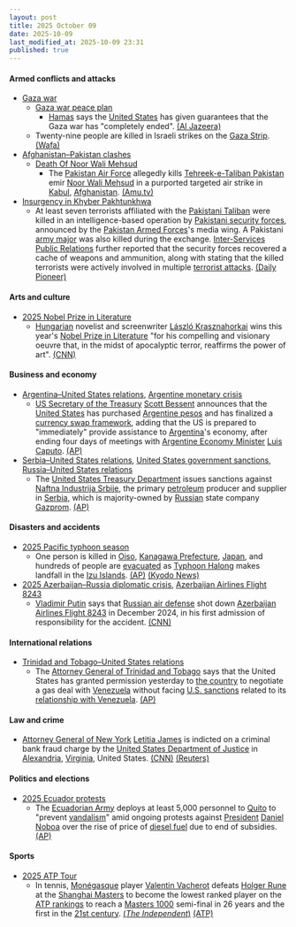 ```yaml
---
layout: post
title: 2025 October 09
date: 2025-10-09
last_modified_at: 2025-10-09 23:31
published: true
---
```



#### Armed conflicts and attacks

* [Gaza war](https://en.wikipedia.org/wiki/Gaza_war "Gaza war")
  * [Gaza war peace plan](https://en.wikipedia.org/wiki/Gaza_war_peace_plan "Gaza war peace plan")
    * [Hamas](https://en.wikipedia.org/wiki/Hamas "Hamas") says the [United States](https://en.wikipedia.org/wiki/United_States "United States") has given guarantees that the Gaza war has "completely ended". [(Al Jazeera)](https://www.aljazeera.com/news/liveblog/2025/10/9/live-israel-hamas-agree-on-first-phase-of-gaza-ceasefire-deal)
  * Twenty-nine people are killed in Israeli strikes on the [Gaza Strip](https://en.wikipedia.org/wiki/Gaza_Strip "Gaza Strip"). [(Wafa)](https://english.wafa.ps/Pages/Details/163210)
* [Afghanistan–Pakistan clashes](https://en.wikipedia.org/wiki/Afghanistan%E2%80%93Pakistan_clashes_%282024%E2%80%93present%29 "Afghanistan–Pakistan clashes (2024–present)")
  * [Death Of Noor Wali Mehsud](https://en.wikipedia.org/wiki/Death_Of_Noor_Wali_Mehsud "Death Of Noor Wali Mehsud")
    * The [Pakistan Air Force](https://en.wikipedia.org/wiki/Pakistan_Air_Force "Pakistan Air Force") allegedly kills [Tehreek-e-Taliban Pakistan](https://en.wikipedia.org/wiki/Tehreek-e-Taliban_Pakistan "Tehreek-e-Taliban Pakistan") emir [Noor Wali Mehsud](https://en.wikipedia.org/wiki/Noor_Wali_Mehsud "Noor Wali Mehsud") in a purported targeted air strike in [Kabul](https://en.wikipedia.org/wiki/Kabul "Kabul"), [Afghanistan](https://en.wikipedia.org/wiki/Afghanistan "Afghanistan"). [(Amu.tv)](https://amu.tv/204448/)
* [Insurgency in Khyber Pakhtunkhwa](https://en.wikipedia.org/wiki/Insurgency_in_Khyber_Pakhtunkhwa "Insurgency in Khyber Pakhtunkhwa")
  * At least seven terrorists affiliated with the [Pakistani Taliban](https://en.wikipedia.org/wiki/Pakistani_Taliban "Pakistani Taliban") were killed in an intelligence-based operation by [Pakistani security forces](https://en.wikipedia.org/wiki/Pakistani_security_forces "Pakistani security forces"), announced by the [Pakistan Armed Forces](https://en.wikipedia.org/wiki/Pakistan_Armed_Forces "Pakistan Armed Forces")'s media wing. A Pakistani [army major](https://en.wikipedia.org/wiki/Army_major "Army major") was also killed during the exchange. [Inter-Services Public Relations](https://en.wikipedia.org/wiki/Inter-Services_Public_Relations "Inter-Services Public Relations") further reported that the security forces recovered a cache of weapons and ammunition, along with stating that the killed terrorists were actively involved in multiple [terrorist attacks](https://en.wikipedia.org/wiki/Terrorist_attacks "Terrorist attacks"). [(Daily Pioneer)](https://www.dailypioneer.com/2025/world/7-ttp-terrorists-killed-in-northwest-pakistan.html)

#### Arts and culture

* [2025 Nobel Prize in Literature](https://en.wikipedia.org/wiki/2025_Nobel_Prize_in_Literature "2025 Nobel Prize in Literature")
  * [Hungarian](https://en.wikipedia.org/wiki/Hungary "Hungary") novelist and screenwriter [László Krasznahorkai](https://en.wikipedia.org/wiki/L%C3%A1szl%C3%B3_Krasznahorkai "László Krasznahorkai") wins this year's [Nobel Prize in Literature](https://en.wikipedia.org/wiki/Nobel_Prize_in_Literature "Nobel Prize in Literature") "for his compelling and visionary oeuvre that, in the midst of apocalyptic terror, reaffirms the power of art". [(CNN)](https://edition.cnn.com/2025/10/09/style/laszlo-krasznahorkai-nobel-prize-literature-intl)

#### Business and economy

* [Argentina–United States relations](https://en.wikipedia.org/wiki/Argentina%E2%80%93United_States_relations "Argentina–United States relations"), [Argentine monetary crisis](https://en.wikipedia.org/wiki/Argentine_monetary_crisis "Argentine monetary crisis")
  * [US Secretary of the Treasury](https://en.wikipedia.org/wiki/US_Secretary_of_the_Treasury "US Secretary of the Treasury") [Scott Bessent](https://en.wikipedia.org/wiki/Scott_Bessent "Scott Bessent") announces that the [United States](https://en.wikipedia.org/wiki/United_States "United States") has purchased [Argentine pesos](https://en.wikipedia.org/wiki/Argentine_peso "Argentine peso") and has finalized a [currency swap framework](https://en.wikipedia.org/wiki/Currency_swap "Currency swap"), adding that the US is prepared to "immediately" provide assistance to [Argentina](https://en.wikipedia.org/wiki/Argentina "Argentina")'s economy, after ending four days of meetings with [Argentine Economy Minister](https://en.wikipedia.org/wiki/Ministry_of_Economy_%28Argentina%29 "Ministry of Economy (Argentina)") [Luis Caputo](https://en.wikipedia.org/wiki/Luis_Caputo "Luis Caputo"). [(AP)](https://apnews.com/article/trump-bessent-argentina-milei-currency-swap-7432a188e57264f0e5f6c753ddc40879)
* [Serbia–United States relations](https://en.wikipedia.org/wiki/Serbia%E2%80%93United_States_relations "Serbia–United States relations"), [United States government sanctions](https://en.wikipedia.org/wiki/United_States_government_sanctions "United States government sanctions"), [Russia–United States relations](https://en.wikipedia.org/wiki/Russia%E2%80%93United_States_relations "Russia–United States relations")
  * The [United States Treasury Department](https://en.wikipedia.org/wiki/United_States_Treasury_Department "United States Treasury Department") issues sanctions against [Naftna Industrija Srbije](https://en.wikipedia.org/wiki/Naftna_Industrija_Srbije "Naftna Industrija Srbije"), the primary [petroleum](https://en.wikipedia.org/wiki/Petroleum "Petroleum") producer and supplier in [Serbia](https://en.wikipedia.org/wiki/Serbia "Serbia"), which is majority-owned by [Russian](https://en.wikipedia.org/wiki/Russia "Russia") state company [Gazprom](https://en.wikipedia.org/wiki/Gazprom "Gazprom"). [(AP)](https://apnews.com/article/russia-us-serbia-oil-sanctions-7e84f9d0ff3eab8421c6aa90e1f27903)

#### Disasters and accidents

* [2025 Pacific typhoon season](https://en.wikipedia.org/wiki/2025_Pacific_typhoon_season "2025 Pacific typhoon season")
  * One person is killed in [Oiso](https://en.wikipedia.org/wiki/Oiso "Oiso"), [Kanagawa Prefecture](https://en.wikipedia.org/wiki/Kanagawa_Prefecture "Kanagawa Prefecture"), [Japan](https://en.wikipedia.org/wiki/Japan "Japan"), and hundreds of people are [evacuated](https://en.wikipedia.org/wiki/Emergency_evacuation "Emergency evacuation") as [Typhoon Halong](https://en.wikipedia.org/wiki/2025_Pacific_typhoon_season#Typhoon_Halong "2025 Pacific typhoon season") makes landfall in the [Izu Islands](https://en.wikipedia.org/wiki/Izu_Islands "Izu Islands"). [(AP)](https://apnews.com/article/japan-typhoon-heavy-rain-flooding-d2d631f1e521d527f12a34021ea9d138) [(Kyodo News)](https://english.kyodonews.net/articles/-/62474)
* [2025 Azerbaijan–Russia diplomatic crisis](https://en.wikipedia.org/wiki/2025_Azerbaijan%E2%80%93Russia_diplomatic_crisis "2025 Azerbaijan–Russia diplomatic crisis"), [Azerbaijan Airlines Flight 8243](https://en.wikipedia.org/wiki/Azerbaijan_Airlines_Flight_8243 "Azerbaijan Airlines Flight 8243")
  * [Vladimir Putin](https://en.wikipedia.org/wiki/Vladimir_Putin "Vladimir Putin") says that [Russian air defense](https://en.wikipedia.org/wiki/Air_Defence_Troops_of_the_Russian_Ground_Forces "Air Defence Troops of the Russian Ground Forces") shot down [Azerbaijan Airlines Flight 8243](https://en.wikipedia.org/wiki/Azerbaijan_Airlines_Flight_8243 "Azerbaijan Airlines Flight 8243") in December 2024, in his first admission of responsibility for the accident. [(CNN)](https://www.cnn.com/2025/10/09/europe/putin-azerbaijan-jet-crash-intl)

#### International relations

* [Trinidad and Tobago–United States relations](https://en.wikipedia.org/wiki/Trinidad_and_Tobago%E2%80%93United_States_relations "Trinidad and Tobago–United States relations")
  * The [Attorney General of Trinidad and Tobago](https://en.wikipedia.org/wiki/Attorney_General_of_Trinidad_and_Tobago "Attorney General of Trinidad and Tobago") says that the United States has granted permission yesterday to [the country](https://en.wikipedia.org/wiki/Trinidad_and_Tobago "Trinidad and Tobago") to negotiate a gas deal with [Venezuela](https://en.wikipedia.org/wiki/Venezuela "Venezuela") without facing [U.S. sanctions](https://en.wikipedia.org/wiki/U.S._sanctions_during_the_Venezuelan_crisis "U.S. sanctions during the Venezuelan crisis") related to its [relationship with Venezuela](https://en.wikipedia.org/wiki/United_States%E2%80%93Venezuela_relations "United States–Venezuela relations"). [(AP)](https://apnews.com/article/trinidad-us-gas-deal-venezuela-af2849a8cbf89b18a76c8d0bc7302850)

#### Law and crime

* [Attorney General of New York](https://en.wikipedia.org/wiki/Attorney_General_of_New_York "Attorney General of New York") [Letitia James](https://en.wikipedia.org/wiki/Letitia_James "Letitia James") is indicted on a criminal bank fraud charge by the [United States Department of Justice](https://en.wikipedia.org/wiki/United_States_Department_of_Justice "United States Department of Justice") in [Alexandria](https://en.wikipedia.org/wiki/Alexandria%2C_Virginia "Alexandria, Virginia"), [Virginia](https://en.wikipedia.org/wiki/Virginia "Virginia"), United States. [(CNN)](https://www.cnn.com/2025/10/09/politics/letitia-james-grand-jury-trump-indictment) [(Reuters)](https://www.reuters.com/world/new-york-ag-james-trump-foe-indicted-bank-fraud-2025-10-09/)

#### Politics and elections

* [2025 Ecuador protests](https://en.wikipedia.org/wiki/2025_Ecuador_protests "2025 Ecuador protests")
  * The [Ecuadorian Army](https://en.wikipedia.org/wiki/Ecuadorian_Army "Ecuadorian Army") deploys at least 5,000 personnel to [Quito](https://en.wikipedia.org/wiki/Quito "Quito") to "prevent [vandalism](https://en.wikipedia.org/wiki/Vandalism "Vandalism")" amid ongoing protests against [President](https://en.wikipedia.org/wiki/President_of_Ecuador "President of Ecuador") [Daniel Noboa](https://en.wikipedia.org/wiki/Daniel_Noboa "Daniel Noboa") over the rise of price of [diesel fuel](https://en.wikipedia.org/wiki/Diesel_fuel "Diesel fuel") due to end of subsidies. [(AP)](https://apnews.com/article/ecuador-protests-noboa-fuel-indigenous-07848c366809b50c7b76fc425d3c38dd)

#### Sports

* [2025 ATP Tour](https://en.wikipedia.org/wiki/2025_ATP_Tour "2025 ATP Tour")
  * In tennis, [Monégasque](https://en.wikipedia.org/wiki/Monaco "Monaco") player [Valentin Vacherot](https://en.wikipedia.org/wiki/Valentin_Vacherot "Valentin Vacherot") defeats [Holger Rune](https://en.wikipedia.org/wiki/Holger_Rune "Holger Rune") at the [Shanghai Masters](https://en.wikipedia.org/wiki/Shanghai_Masters_%28tennis%29 "Shanghai Masters (tennis)") to become the lowest ranked player on the [ATP rankings](https://en.wikipedia.org/wiki/ATP_rankings "ATP rankings") to reach a [Masters 1000](https://en.wikipedia.org/wiki/ATP_Masters_1000_tournaments "ATP Masters 1000 tournaments") semi-final in 26 years and the first in the [21st century](https://en.wikipedia.org/wiki/21st_century "21st century"). [(*The Independent*)](https://www.independent.co.uk/sport/tennis/valentin-vacherot-holger-rune-shanghai-masters-result-b2842380.html) [(ATP)](https://www.atptour.com/en/news/rune-vacherot-shanghai-2025-qf)
